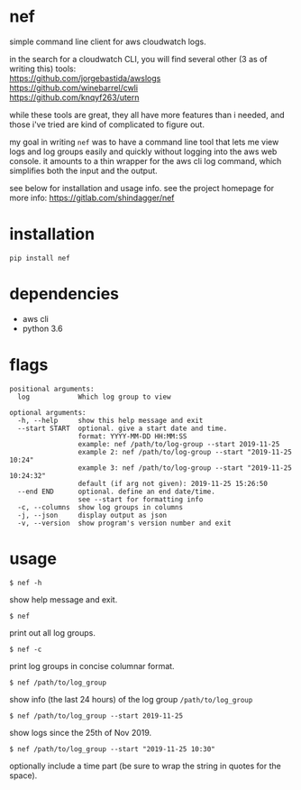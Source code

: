 # nef  
  
simple command line client for aws cloudwatch logs.  
  
in the search for a cloudwatch CLI, you will find several other (3 as of writing this) tools:  
https://github.com/jorgebastida/awslogs  
https://github.com/winebarrel/cwli  
https://github.com/knqyf263/utern  
  
while these tools are great, they all have more features than i needed, and those i've tried are kind of complicated to figure out.  
  
my goal in writing `nef` was to have a command line tool that lets me view logs and log groups easily and quickly without logging into the aws web console. it amounts to a thin wrapper for the aws cli log command, which simplifies both the input and the output.  
  
see below for installation and usage info. see the project homepage for more info: https://gitlab.com/shindagger/nef  
  
# installation  
  
`pip install nef`  
   
# dependencies  
  
- aws cli
- python 3.6
  
# flags  
  
```
positional arguments:
  log            Which log group to view

optional arguments:
  -h, --help     show this help message and exit
  --start START  optional. give a start date and time.
                 format: YYYY-MM-DD HH:MM:SS
                 example: nef /path/to/log-group --start 2019-11-25
                 example 2: nef /path/to/log-group --start "2019-11-25 10:24"
                 example 3: nef /path/to/log-group --start "2019-11-25 10:24:32"
                 default (if arg not given): 2019-11-25 15:26:50
  --end END      optional. define an end date/time.
                 see --start for formatting info
  -c, --columns  show log groups in columns
  -j, --json     display output as json
  -v, --version  show program's version number and exit
  ```  

# usage   
  
`$ nef -h`  
  
show help message and exit.  
  
`$ nef`  
   
print out all log groups.   
  
`$ nef -c`  
  
print log groups in concise columnar format.  
   
`$ nef /path/to/log_group`   
   
show info (the last 24 hours) of the log group `/path/to/log_group`  
  
`$ nef /path/to/log_group --start 2019-11-25`   
  
show logs since the 25th of Nov 2019.  
  
`$ nef /path/to/log_group --start "2019-11-25 10:30"`  
  
optionally include a time part (be sure to wrap the string in quotes for the space).  

  
